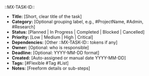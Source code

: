 ::MX-TASK-ID::  
- **Title:** [Short, clear title of the task]  
- **Category:** [Optional grouping label, e.g., #ProjectName, #Admin, #Research]  
- **Status:** [Planned | In Progress | Completed | Blocked | Cancelled]  
- **Priority:** [Low | Medium | High | Critical]  
- **Dependencies:** [Other ::MX-TASK-ID:: tokens if any]  
- **Owner:** [Optional: who is responsible]  
- **Deadline:** [Optional: YYYY-MM-DD format]  
- **Created:** [Auto-assigned or manual date YYYY-MM-DD]  
- **Tags:** [#Flexible #Tag #List]  
- **Notes:** [Freeform details or sub-steps]